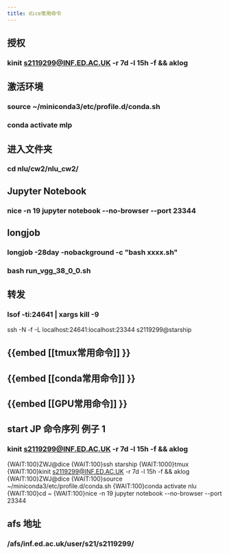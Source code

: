 ```yaml
---
title: dice常用命令
---
```


## 授权
### kinit s2119299@INF.ED.AC.UK -r 7d -l 15h -f && aklog
## 激活环境
### source ~/miniconda3/etc/profile.d/conda.sh
### conda activate mlp
## 进入文件夹
### cd nlu/cw2/nlu_cw2/
## Jupyter Notebook
### nice -n 19 jupyter notebook --no-browser --port 23344
## longjob
### longjob -28day -nobackground -c "bash xxxx.sh"
### bash run_vgg_38_0_0.sh
## 转发
### lsof -ti:24641 | xargs kill -9
ssh -N -f -L localhost:24641:localhost:23344 s2119299@starship
## {{embed [[tmux常用命令]] }}
## {{embed [[conda常用命令]] }}
## {{embed [[GPU常用命令]] }}
## start JP 命令序列 例子 1
### kinit s2119299@INF.ED.AC.UK -r 7d -l 15h -f && aklog
{WAIT:100}ZWJ@dice
{WAIT:100}ssh starship
{WAIT:1000}tmux
{WAIT:100}kinit s2119299@INF.ED.AC.UK -r 7d -l 15h -f && aklog
{WAIT:100}ZWJ@dice
{WAIT:100}source ~/miniconda3/etc/profile.d/conda.sh
{WAIT:100}conda activate nlu
{WAIT:100}cd ~
{WAIT:100}nice -n 19 jupyter notebook --no-browser --port 23344
## afs 地址
### /afs/inf.ed.ac.uk/user/s21/s2119299/
